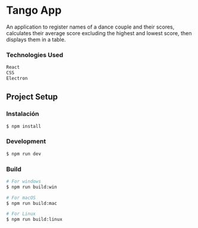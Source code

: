 # Tango App

An application to register names of a dance couple and their scores, calculates their average score excluding the highest and lowest score, then displays them in a table.

### Technologies Used

```bash
React
CSS
Electron
```

## Project Setup

### Instalación

```bash
$ npm install
```

### Development

```bash
$ npm run dev
```

### Build

```bash
# For windows
$ npm run build:win

# For macOS
$ npm run build:mac

# For Linux
$ npm run build:linux
```
